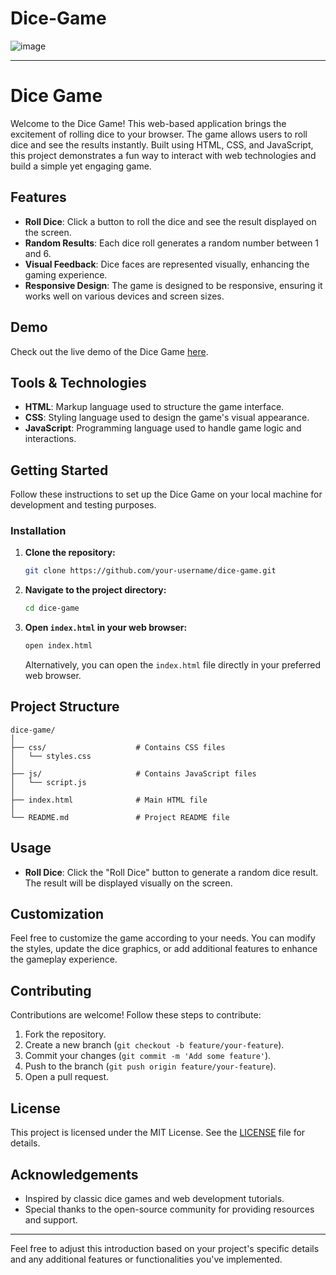# Dice-Game
![image](https://github.com/user-attachments/assets/13578f4a-0dd8-43b5-b407-22a988f8d3e8)


---

# Dice Game

Welcome to the Dice Game! This web-based application brings the excitement of rolling dice to your browser. The game allows users to roll dice and see the results instantly. Built using HTML, CSS, and JavaScript, this project demonstrates a fun way to interact with web technologies and build a simple yet engaging game.

## Features

- **Roll Dice**: Click a button to roll the dice and see the result displayed on the screen.
- **Random Results**: Each dice roll generates a random number between 1 and 6.
- **Visual Feedback**: Dice faces are represented visually, enhancing the gaming experience.
- **Responsive Design**: The game is designed to be responsive, ensuring it works well on various devices and screen sizes.

## Demo

Check out the live demo of the Dice Game [here](#).

## Tools & Technologies

- **HTML**: Markup language used to structure the game interface.
- **CSS**: Styling language used to design the game's visual appearance.
- **JavaScript**: Programming language used to handle game logic and interactions.

## Getting Started

Follow these instructions to set up the Dice Game on your local machine for development and testing purposes.

### Installation

1. **Clone the repository:**

   ```bash
   git clone https://github.com/your-username/dice-game.git
   ```

2. **Navigate to the project directory:**

   ```bash
   cd dice-game
   ```

3. **Open `index.html` in your web browser:**

   ```bash
   open index.html
   ```

   Alternatively, you can open the `index.html` file directly in your preferred web browser.

## Project Structure

```
dice-game/
│
├── css/                    # Contains CSS files
│   └── styles.css
│
├── js/                     # Contains JavaScript files
│   └── script.js
│
├── index.html              # Main HTML file
│
└── README.md               # Project README file
```

## Usage

- **Roll Dice**: Click the "Roll Dice" button to generate a random dice result. The result will be displayed visually on the screen.

## Customization

Feel free to customize the game according to your needs. You can modify the styles, update the dice graphics, or add additional features to enhance the gameplay experience.

## Contributing

Contributions are welcome! Follow these steps to contribute:

1. Fork the repository.
2. Create a new branch (`git checkout -b feature/your-feature`).
3. Commit your changes (`git commit -m 'Add some feature'`).
4. Push to the branch (`git push origin feature/your-feature`).
5. Open a pull request.

## License

This project is licensed under the MIT License. See the [LICENSE](LICENSE) file for details.

## Acknowledgements

- Inspired by classic dice games and web development tutorials.
- Special thanks to the open-source community for providing resources and support.

---

Feel free to adjust this introduction based on your project's specific details and any additional features or functionalities you've implemented.
